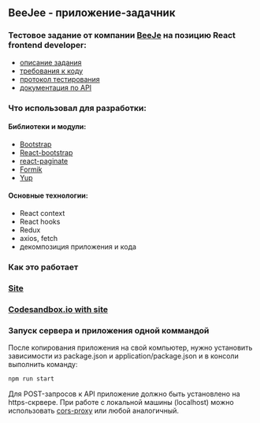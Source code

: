 ## BeeJee - приложение-задачник

### Тестовое задание от компании [BeeJe](https://beejee.ru/) на позицию React frontend developer:

- [описание задания](/suppliment/task.md)
- [требования к коду](/suppliment/codedemands.md)
- [протокол тестирования](/suppliment/testprotocol.md)
- [документация по API](https://uxcandy.com/~shapoval/test-task-backend/docs/v2.html)

### Что использовал для разработки:

#### Библиотеки и модули:

- [Bootstrap](https://getbootstrap.com/)
- [React-bootstrap](https://react-bootstrap.github.io/)
- [react-paginate](https://www.npmjs.com/package/react-paginate)
- [Formik](https://formik.org/)
- [Yup](https://github.com/jquense/yup#stringemailmessage-string--function-schema)

#### Основные технологии:

- React context
- React hooks
- Redux
- axios, fetch
- декомпозиция приложения и кода

### Как это работает

### [Site](https://mibw9.csb.app/ 'Right click to open site in separate window')

### [Codesandbox.io with site](https://codesandbox.io/s/musing-kapitsa-g7hsu 'Right click to open site in separate window')

### Запуск сервера и приложения одной коммандой

После копирования приложения на свой компьютер, нужно установить зависимости из package.json и
application/package.json и в консоли выполнить команду:

```js
npm run start
```

Для POST-запросов к API приложение должно быть установлено на https-скрвере.
При работе с локальной машины (localhost) можно использовать [cors-proxy](https://cors-anywhere.herokuapp.com/corsdemo) или любой аналогичный.
